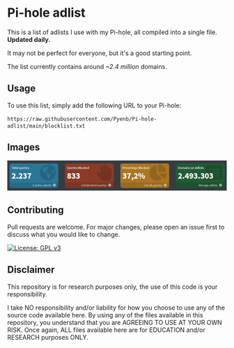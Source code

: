 # Pi-hole adlist

This is a list of adlists I use with my Pi-hole, all compiled into a single file. **Updated daily.**

It may not be perfect for everyone, but it's a good starting point.

The list currently contains around *~2.4 million* domains.

## Usage

To use this list, simply add the following URL to your Pi-hole:

```text
https://raw.githubusercontent.com/Pyenb/Pi-hole-adlist/main/blocklist.txt
```

## Images

![Pi-hole dashboard](images/pic.png)

## Contributing

Pull requests are welcome. For major changes, please open an issue first to discuss what you would like to change.

[![License: GPL v3](https://img.shields.io/badge/License-GPLv3-blue.svg)](https://www.gnu.org/licenses/gpl-3.0)

## Disclaimer

This repository is for research purposes only, the use of this code is your responsibility.

I take NO responsibility and/or liability for how you choose to use any of the source code available here. By using any of the files available in this repository, you understand that you are AGREEING TO USE AT YOUR OWN RISK. Once again, ALL files available here are for EDUCATION and/or RESEARCH purposes ONLY.